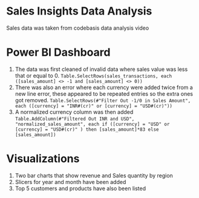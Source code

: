 # Sales Insights Data Analysis

Sales data was taken from codebasis data analysis video

# Power BI Dashboard
1. The data was first cleaned of invalid data where sales value was less that or equal to 0.
`Table.SelectRows(sales_transactions, each ([sales_amount] <> -1 and [sales_amount] <> 0))`
1. There was also an error where each currency were added twice from a new line error, these appeared to be repeated entries so the extra ones got removed.
`Table.SelectRows(#"Filter Out -1/0 in Sales Amount", each ([currency] = "INR#(cr)" or [currency] = "USD#(cr)"))`
1. A normalized currency column was then added
`Table.AddColumn(#"Filtered Out INR and USD", "normalized_sales_amount", each if ([currency] = "USD" or [currency] = "USD#(cr)" ) then [sales_amount]*83 else [sales_amount])`

# Visualizations
1. Two bar charts that show revenue and Sales quantity by region
1. Slicers for year and month have been added
1. Top 5 customers and products have also been listed
